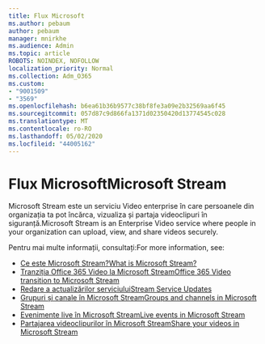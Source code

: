 ```yaml
---
title: Flux Microsoft
ms.author: pebaum
author: pebaum
manager: mnirkhe
ms.audience: Admin
ms.topic: article
ROBOTS: NOINDEX, NOFOLLOW
localization_priority: Normal
ms.collection: Adm_O365
ms.custom:
- "9001509"
- "3569"
ms.openlocfilehash: b6ea61b36b9577c38bf8fe3a09e2b32569aa6f45
ms.sourcegitcommit: 057d87c9d866fa1371d02350420d13774545c028
ms.translationtype: MT
ms.contentlocale: ro-RO
ms.lasthandoff: 05/02/2020
ms.locfileid: "44005162"
---
```

# <a name="microsoft-stream"></a><span data-ttu-id="d7da3-102">Flux Microsoft</span><span class="sxs-lookup"><span data-stu-id="d7da3-102">Microsoft Stream</span></span>

<span data-ttu-id="d7da3-103">Microsoft Stream este un serviciu Video enterprise în care persoanele din organizația ta pot încărca, vizualiza și partaja videoclipuri în siguranță.</span><span class="sxs-lookup"><span data-stu-id="d7da3-103">Microsoft Stream is an Enterprise Video service where people in your organization can upload, view, and share videos securely.</span></span> 

<span data-ttu-id="d7da3-104">Pentru mai multe informații, consultați:</span><span class="sxs-lookup"><span data-stu-id="d7da3-104">For more information, see:</span></span>

- [<span data-ttu-id="d7da3-105">Ce este Microsoft Stream?</span><span class="sxs-lookup"><span data-stu-id="d7da3-105">What is Microsoft Stream?</span></span>](https://docs.microsoft.com/stream/overview)
- [<span data-ttu-id="d7da3-106">Tranziția Office 365 Video la Microsoft Stream</span><span class="sxs-lookup"><span data-stu-id="d7da3-106">Office 365 Video transition to Microsoft Stream</span></span>](https://docs.microsoft.com/stream/migrate-from-office-365)
- [<span data-ttu-id="d7da3-107">Redare a actualizărilor serviciului</span><span class="sxs-lookup"><span data-stu-id="d7da3-107">Stream Service Updates</span></span>](https://techcommunity.microsoft.com/t5/microsoft-stream-service-updates/bd-p/StreamAnnouncements)
- [<span data-ttu-id="d7da3-108">Grupuri și canale în Microsoft Stream</span><span class="sxs-lookup"><span data-stu-id="d7da3-108">Groups and channels in Microsoft Stream</span></span>](https://docs.microsoft.com/stream/groups-channels-organization)
- [<span data-ttu-id="d7da3-109">Evenimente live în Microsoft Stream</span><span class="sxs-lookup"><span data-stu-id="d7da3-109">Live events in Microsoft Stream</span></span>](https://docs.microsoft.com/stream/live-event-overview)
- [<span data-ttu-id="d7da3-110">Partajarea videoclipurilor în Microsoft Stream</span><span class="sxs-lookup"><span data-stu-id="d7da3-110">Share your videos in Microsoft Stream</span></span>](https://docs.microsoft.com/stream/portal-share-video)
